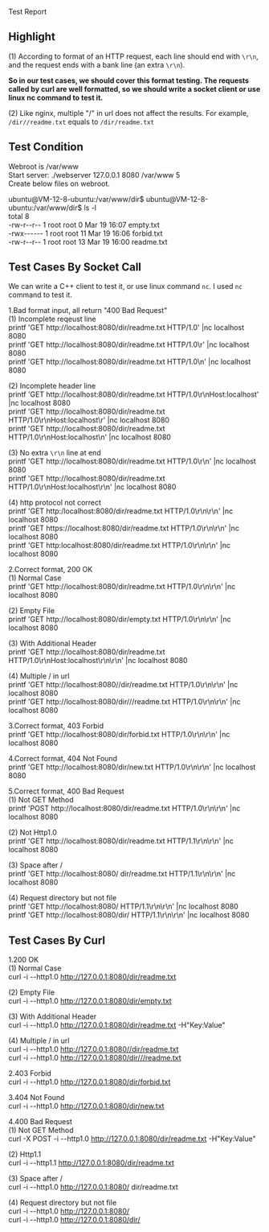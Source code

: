Test Report

## Highlight
(1) According to format of an HTTP request, each line should end with `\r\n`, and the request ends with a bank line (an extra `\r\n`).

**So in our test cases, we should cover this format testing. The requests called by curl are well formatted, so we should write a socket client or use linux nc command to test it.**

(2) Like nginx, multiple "/" in url does not affect the results. For example, `/dir//readme.txt` equals to `/dir/readme.txt`

## Test Condition
Webroot is /var/www  
Start server: ./webserver 127.0.0.1 8080 /var/www 5  
Create below files on webroot.

ubuntu@VM-12-8-ubuntu:/var/www/dir$ ubuntu@VM-12-8-ubuntu:/var/www/dir$ ls -l  
total 8  
-rw-r--r-- 1 root root  0 Mar 19 16:07 empty.txt  
-rwx------ 1 root root 11 Mar 19 16:06 forbid.txt  
-rw-r--r-- 1 root root 13 Mar 19 16:00 readme.txt  

## Test Cases By Socket Call
We can write a C++ client to test it, or use linux command `nc`. I used `nc` command to test it.

1.Bad format input, all return "400 Bad Request"  
(1) Incomplete reqeust line  
printf 'GET http://localhost:8080/dir/readme.txt HTTP/1.0' |nc localhost 8080  
printf 'GET http://localhost:8080/dir/readme.txt HTTP/1.0\r' |nc localhost 8080  
printf 'GET http://localhost:8080/dir/readme.txt HTTP/1.0\n' |nc localhost 8080  

(2) Incomplete header line  
printf 'GET http://localhost:8080/dir/readme.txt HTTP/1.0\r\nHost:localhost' |nc localhost 8080  
printf 'GET http://localhost:8080/dir/readme.txt HTTP/1.0\r\nHost:localhost\r' |nc localhost 8080  
printf 'GET http://localhost:8080/dir/readme.txt HTTP/1.0\r\nHost:localhost\n' |nc localhost 8080  

(3) No extra `\r\n` line at end  
printf 'GET http://localhost:8080/dir/readme.txt HTTP/1.0\r\n' |nc localhost 8080  
printf 'GET http://localhost:8080/dir/readme.txt HTTP/1.0\r\nHost:localhost\r\n' |nc localhost 8080  

(4) http protocol not correct  
printf 'GET http:/localhost:8080/dir/readme.txt HTTP/1.0\r\n\r\n' |nc localhost 8080  
printf 'GET https://localhost:8080/dir/readme.txt HTTP/1.0\r\n\r\n' |nc localhost 8080  
printf 'GET http:localhost:8080/dir/readme.txt HTTP/1.0\r\n\r\n' |nc localhost 8080  

2.Correct format, 200 OK  
(1) Normal Case  
printf 'GET http://localhost:8080/dir/readme.txt HTTP/1.0\r\n\r\n' |nc localhost 8080  

(2) Empty File  
printf 'GET http://localhost:8080/dir/empty.txt HTTP/1.0\r\n\r\n' |nc localhost 8080  

(3) With Additional Header  
printf 'GET http://localhost:8080/dir/readme.txt HTTP/1.0\r\nHost:localhost\r\n\r\n' |nc localhost 8080    

(4) Multiple / in url  
printf 'GET http://localhost:8080//dir/readme.txt HTTP/1.0\r\n\r\n' |nc localhost 8080    
printf 'GET http://localhost:8080/dir///readme.txt HTTP/1.0\r\n\r\n' |nc localhost 8080   

3.Correct format, 403 Forbid  
printf 'GET http://localhost:8080/dir/forbid.txt HTTP/1.0\r\n\r\n' |nc localhost 8080  

4.Correct format, 404 Not Found  
printf 'GET http://localhost:8080/dir/new.txt HTTP/1.0\r\n\r\n' |nc localhost 8080  

5.Correct format, 400 Bad Request  
(1) Not GET Method  
printf 'POST http://localhost:8080/dir/readme.txt HTTP/1.0\r\n\r\n' |nc localhost 8080  

(2) Not Http1.0  
printf 'GET http://localhost:8080/dir/readme.txt HTTP/1.1\r\n\r\n' |nc localhost 8080  

(3) Space after /  
printf 'GET http://localhost:8080/ dir/readme.txt HTTP/1.1\r\n\r\n' |nc localhost 8080  

(4) Request directory but not file  
printf 'GET http://localhost:8080/ HTTP/1.1\r\n\r\n' |nc localhost 8080  
printf 'GET http://localhost:8080/dir/ HTTP/1.1\r\n\r\n' |nc localhost 8080  

## Test Cases By Curl
1.200 OK  
(1) Normal Case  
curl -i --http1.0 http://127.0.0.1:8080/dir/readme.txt  

(2) Empty File  
curl -i --http1.0 http://127.0.0.1:8080/dir/empty.txt  

(3) With Additional Header  
curl -i --http1.0 http://127.0.0.1:8080/dir/readme.txt -H"Key:Value"  

(4) Multiple / in url  
curl -i --http1.0 http://127.0.0.1:8080//dir/readme.txt  
curl -i --http1.0 http://127.0.0.1:8080/dir///readme.txt  

2.403 Forbid  
curl -i --http1.0 http://127.0.0.1:8080/dir/forbid.txt  

3.404 Not Found  
curl -i --http1.0 http://127.0.0.1:8080/dir/new.txt  

4.400 Bad Request  
(1) Not GET Method  
curl -X POST -i --http1.0 http://127.0.0.1:8080/dir/readme.txt -H"Key:Value"  

(2) Http1.1  
curl -i --http1.1 http://127.0.0.1:8080/dir/readme.txt  

(3) Space after /  
curl -i --http1.0 http://127.0.0.1:8080/ dir/readme.txt  

(4) Request directory but not file  
curl -i --http1.0 http://127.0.0.1:8080/  
curl -i --http1.0 http://127.0.0.1:8080/dir/  
